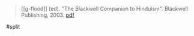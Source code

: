 > [[g-flood]] (ed). "The Blackwell Companion to Hinduism". Blackwell Publishing, 2003. [pdf](a/g-flood2003ed.pdf)

#split 